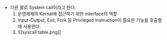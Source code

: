 - 다른 말로 System call이라고 한다.
	1. 운영체제의 Kernal에 접근하기 위한 interface의 역할
	2. Input-Output, Exit, Fork 등 Privileged Instruction이 필요한 기능을 호출할 때 사용한다.
	3. ![[syscall table.png]]